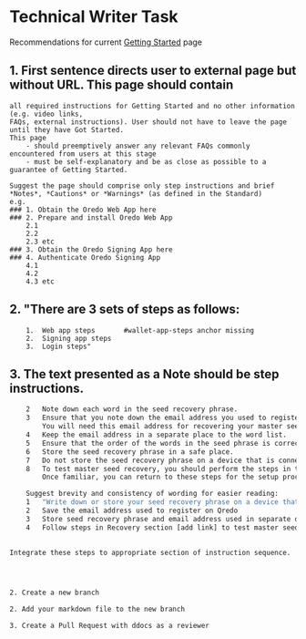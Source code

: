 # Technical Writer Task

Recommendations for current [Getting Started](https://support.qredo.com/docs/Getting%20Started) page
 

## 1.  First sentence directs user to external page but without URL. This page should contain 
    all required instructions for Getting Started and no other information (e.g. video links, 
    FAQs, external instructions). User should not have to leave the page until they have Got Started. 
    This page  
        - should preemptively answer any relevant FAQs commonly encountered from users at this stage
        - must be self-explanatory and be as close as possible to a guarantee of Getting Started.

    Suggest the page should comprise only step instructions and brief *Notes*, *Cautions* or *Warnings* (as defined in the Standard)
    e.g.
    ### 1. Obtain the Oredo Web App here
    ### 2. Prepare and install Oredo Web App
        2.1
        2.2
        2.3 etc
    ### 3. Obtain the Oredo Signing App here
    ### 4. Authenticate Oredo Signing App 
        4.1
        4.2
        4.3 etc

## 2.  "There are 3 sets of steps as follows:
	    1.	Web app steps       #wallet-app-steps anchor missing
        2.	Signing app steps
	    3.	Login steps"
        

## 3. The text presented as a **Note** should be **step instructions**.
```1   "Write down your seed recovery phrase clearly.
    2   Note down each word in the seed recovery phrase.
    3   Ensure that you note down the email address you used to register on Qredo. 
        You will need this email address for recovering your master seed.
    4   Keep the email address in a separate place to the word list.
    5   Ensure that the order of the words in the seed phrase is correct by numbering each word in the phrase.
    6   Store the seed recovery phrase in a safe place.
    7   Do not store the seed recovery phrase on a device that is connected to the internet.
    8   To test master seed recovery, you should perform the steps in the Recovery section. 
        Once familiar, you can return to these steps for the setup process."```

    Suggest brevity and consistency of wording for easier reading:
    1   "Write down or store your seed recovery phrase on a device that does not connect to the internet
    2   Save the email address used to register on Qredo
    3   Store seed recovery phrase and email address used in separate devices
    4   Follow steps in Recovery section [add link] to test master seed recovery
    

Integrate these steps to appropriate section of instruction sequence.




2. Create a new branch

2. Add your markdown file to the new branch

3. Create a Pull Request with ddocs as a reviewer


